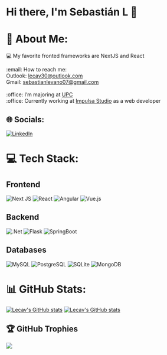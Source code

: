 # Hi there, I'm Sebastián L 👋

# 💫 About Me:
💻 My favorite fronted frameworks are NextJS and React

<p>
  :email: How to reach me: 
  </br>
  Outlook: <a href='mailto:lecav30@outlook.com'>lecav30@outlook.com</a></br>
  Gmail: <a href='mailto:sebastianlevano07@gmail.com'>sebastianlevano07@gmail.com</a></br>
  </br>
  :office: I’m majoring at <a href='https://www.upc.edu.pe/'>UPC</a></br>
  :office: Currently working at <a href='https://impulsastudio.pe/'>Impulsa Studio</a> as a web developer</br>
</p>

## 🌐 Socials:
[![LinkedIn](https://img.shields.io/badge/LinkedIn-%230077B5.svg?logo=linkedin&logoColor=white)](https://linkedin.com/in/sebastianlev)

# 💻 Tech Stack:

## Frontend
![Next JS](https://img.shields.io/badge/Next-black?style=for-the-badge&logo=next.js&logoColor=white) ![React](https://img.shields.io/badge/react-%2320232a.svg?style=for-the-badge&logo=react&logoColor=%2361DAFB) ![Angular](https://img.shields.io/badge/angular-%23DD0031.svg?style=for-the-badge&logo=angular&logoColor=white) ![Vue.js](https://img.shields.io/badge/vuejs-%2335495e.svg?style=for-the-badge&logo=vuedotjs&logoColor=%234FC08D)

## Backend
![.Net](https://img.shields.io/badge/.NET-5C2D91?style=for-the-badge&logo=.net&logoColor=white) ![Flask](https://img.shields.io/badge/Flask-000000?style=for-the-badge&logo=flask&logoColor=white) ![SpringBoot](https://img.shields.io/badge/Spring_Boot-F2F4F9?style=for-the-badge&logo=spring-boot)

## Databases
![MySQL](https://img.shields.io/badge/mysql-%2300f.svg?style=for-the-badge&logo=mysql&logoColor=white) ![PostgreSQL](https://img.shields.io/badge/PostgreSQL-316192?style=for-the-badge&logo=postgresql&logoColor=white) ![SQLite](	https://img.shields.io/badge/SQLite-07405E?style=for-the-badge&logo=sqlite&logoColor=white) ![MongoDB](https://img.shields.io/badge/MongoDB-%234ea94b.svg?style=for-the-badge&logo=mongodb&logoColor=white)

# 📊 GitHub Stats:
[![Lecav's GitHub stats](https://github-readme-stats.vercel.app/api?username=lecav30&show_icons=true&theme=dark#gh-dark-mode-only)](https://github.com/lecav30/github-readme-stats#gh-dark-mode-only)
[![Lecav's GitHub stats](https://github-readme-stats.vercel.app/api?username=lecav30&show_icons=true&theme=dark#gh-dark-mode-only)](https://github.com/lecav30/github-readme-stats#gh-light-mode-only)

## 🏆 GitHub Trophies
![](https://github-profile-trophy.vercel.app/?username=lecav30&theme=nord&no-frame=true&no-bg=true&margin-w=4)

<!-- Proudly created with GPRM ( https://gprm.itsvg.in ) -->

